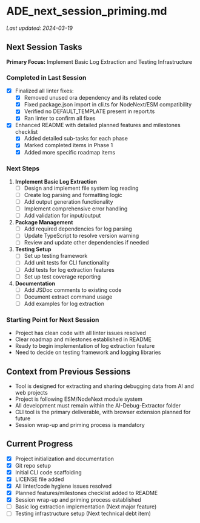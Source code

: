 # ADE_next_session_priming.md

_Last updated: 2024-03-19_

## Next Session Tasks

**Primary Focus:** Implement Basic Log Extraction and Testing Infrastructure

### Completed in Last Session
- [x] Finalized all linter fixes:
  - [x] Removed unused ora dependency and its related code
  - [x] Fixed package.json import in cli.ts for NodeNext/ESM compatibility
  - [x] Verified no DEFAULT_TEMPLATE present in report.ts
  - [x] Ran linter to confirm all fixes
- [x] Enhanced README with detailed planned features and milestones checklist
  - [x] Added detailed sub-tasks for each phase
  - [x] Marked completed items in Phase 1
  - [x] Added more specific roadmap items

### Next Steps
1. **Implement Basic Log Extraction**
   - [ ] Design and implement file system log reading
   - [ ] Create log parsing and formatting logic
   - [ ] Add output generation functionality
   - [ ] Implement comprehensive error handling
   - [ ] Add validation for input/output

2. **Package Management**
   - [ ] Add required dependencies for log parsing
   - [ ] Update TypeScript to resolve version warning
   - [ ] Review and update other dependencies if needed

3. **Testing Setup**
   - [ ] Set up testing framework
   - [ ] Add unit tests for CLI functionality
   - [ ] Add tests for log extraction features
   - [ ] Set up test coverage reporting

4. **Documentation**
   - [ ] Add JSDoc comments to existing code
   - [ ] Document extract command usage
   - [ ] Add examples for log extraction

### Starting Point for Next Session
- Project has clean code with all linter issues resolved
- Clear roadmap and milestones established in README
- Ready to begin implementation of log extraction feature
- Need to decide on testing framework and logging libraries

## Context from Previous Sessions
- Tool is designed for extracting and sharing debugging data from AI and web projects
- Project is following ESM/NodeNext module system
- All development must remain within the AI-Debug-Extractor folder
- CLI tool is the primary deliverable, with browser extension planned for future
- Session wrap-up and priming process is mandatory

## Current Progress
- [x] Project initialization and documentation
- [x] Git repo setup
- [x] Initial CLI code scaffolding
- [x] LICENSE file added
- [x] All linter/code hygiene issues resolved
- [x] Planned features/milestones checklist added to README
- [x] Session wrap-up and priming process established
- [ ] Basic log extraction implementation (Next major feature)
- [ ] Testing infrastructure setup (Next technical debt item) 